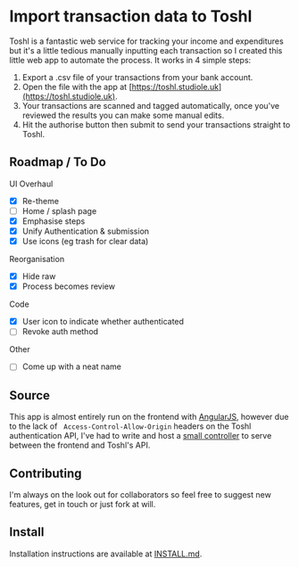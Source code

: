 # Import transaction data to Toshl

Toshl is a fantastic web service for tracking your income and expenditures but it's a little tedious manually inputting each transaction so I created this little web app to automate the process. It works in 4 simple steps:

1. Export a .csv file of your transactions from your bank account.
2. Open the file with the app at [https://toshl.studiole.uk](https://toshl.studiole.uk).
3. Your transactions are scanned and tagged automatically, once you've reviewed the results you can make some manual edits.
4. Hit the authorise button then submit to send your transactions straight to Toshl.

## Roadmap / To Do

UI Overhaul
- [x] Re-theme
- [ ] Home / splash page
- [x] Emphasise steps
- [x] Unify Authentication & submission
- [x] Use icons (eg trash for clear data)

Reorganisation
- [x] Hide raw
- [x] Process becomes review

Code
- [x] User icon to indicate whether authenticated
- [ ] Revoke auth method

Other
- [ ] Come up with a neat name


## Source

This app is almost entirely run on the frontend with [AngularJS](https://angularjs.org), however due to the lack of ` Access-Control-Allow-Origin` headers on the Toshl authentication API, I've had to write and host a [small controller](https://github.com/StudioLE/Toshl/blob/master/backend/server.js) to serve between the frontend and Toshl's API.

## Contributing

I'm always on the look out for collaborators so feel free to suggest new features, get in touch or just fork at will.

## Install

Installation instructions are available at [INSTALL.md](https://github.com/StudioLE/Toshl/blob/master/INSTALL.md).
